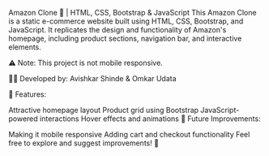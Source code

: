 Amazon Clone 🛒 | HTML, CSS, Bootstrap & JavaScript
This Amazon Clone is a static e-commerce website built using HTML, CSS, Bootstrap, and JavaScript. It replicates the design and functionality of Amazon's homepage, including product sections, navigation bar, and interactive elements.

⚠ Note: This project is not mobile responsive.

👨‍💻 Developed by: Avishkar Shinde & Omkar Udata

🔹 Features:

Attractive homepage layout
Product grid using Bootstrap
JavaScript-powered interactions
Hover effects and animations
📌 Future Improvements:

Making it mobile responsive
Adding cart and checkout functionality
Feel free to explore and suggest improvements! 🚀
